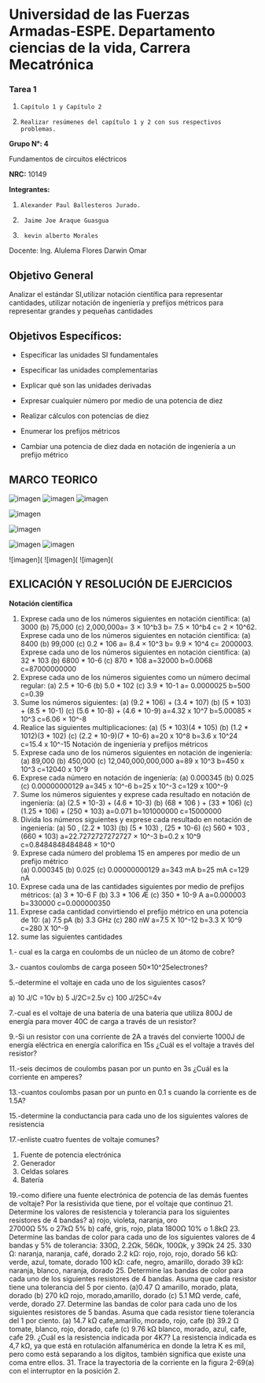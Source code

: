 # Universidad de las Fuerzas Armadas-ESPE. Departamento ciencias de la vida, Carrera Mecatrónica

### Tarea 1
1.     Capítulo 1 y Capítulo 2
2.     Realizar resúmenes del capítulo 1 y 2 con sus respectivos problemas.

 **Grupo N°: 4**                                    
 
 Fundamentos de circuitos eléctricos  
 
 **NRC:** 10149                 
 
 **Integrantes:**

1.     Alexander Paul Ballesteros Jurado.
2.      Jaime Joe Araque Guasgua
3.      kevin alberto Morales

Docente: Ing. Alulema Flores Darwin Omar


## Objetivo General


Analizar el estándar SI,utilizar notación científica para representar cantidades, utilizar notación de ingeniería y prefijos métricos para representar grandes y pequeñas cantidades




## Objetivos Específicos:

* Especificar las unidades SI fundamentales 

* Especificar las unidades complementarias

* Explicar qué son las unidades derivadas

* Expresar cualquier número por medio de una potencia de diez 

* Realizar cálculos con potencias de diez
 
* Enumerar los prefijos métricos

* Cambiar una potencia de diez dada en notación de ingeniería a un prefijo métrico

## MARCO TEORICO
![imagen](https://github.com/Xanderpb/Capitulo-1-y-2/blob/main/resumen/resumen%201...jpg)
![imagen](https://github.com/Xanderpb/Capitulo-1-y-2/blob/main/resumen/resumen%201..jpg)
![imagen](https://github.com/Xanderpb/Capitulo-1-y-2/blob/main/resumen/resumen%201.jpg)

![imagen](https://github.com/Xanderpb/Capitulo-1-y-2/blob/main/resumen%202/mapa1.jpg)

![imagen](https://github.com/Xanderpb/Capitulo-1-y-2/blob/main/resumen%202/mapa2.JPG)

![imagen](https://github.com/Xanderpb/Capitulo-1-y-2/blob/main/resumen%202/mapa3.jpg)
![imagen](https://lucid.app/documents/edit/e19ab3bb-263c-48dd-bde3-4ee618f345e5/0?callback=close&name=docs&callback_type=back&v=2461&s=595.4399999999999)

![imagen](
![imagen](
![imagen](


## EXLICACIÓN Y RESOLUCIÓN DE EJERCICIOS

**Notación científica**
1.	Exprese cada uno de los números siguientes en notación científica:
(a) 3000	(b) 75,000	(c) 2,000,000a= 3 × 10^b3             b=  7.5 × 10^b4             c= 2 × 10^62.	Exprese cada uno de los números siguientes en notación científica:
(a) 8400	(b) 99,000	(c) 0.2 * 106
a= 8.4 × 10^3             b= 9.9 × 10^4              c= 2000003.	Exprese cada uno de los números siguientes en notación científica:
(a) 32 * 103               (b) 6800 * 10-6               (c) 870 * 108 
a=32000              b=0.0068               c=87000000000
4.	Exprese cada uno de los números siguientes como un número decimal regular:
(a) 2.5 * 10-6               (b) 5.0 * 102              (c) 3.9 * 10-1 
a= 0.0000025             b=500               c=0.39
5.	Sume los números siguientes:
(a) (9.2 * 106) + (3.4 * 107)      (b) (5 * 103) + (8.5 * 10-1)         (c) (5.6 * 10-8) + (4.6 * 10-9) 
a=4.32 x 10^7           b=5.00085 × 10^3            c=6.06 × 10^-8
6.	Realice las siguientes multiplicaciones:
(a) (5 * 103)(4 * 105)	(b) (1.2 * 1012)(3 * 102)
(c) (2.2 * 10-9)(7 * 10-6)
a=20 x 10^8           b=3.6 x 10^24               c=15.4 x 10^-15
Notación de ingeniería y prefijos métricos
7.	Exprese cada uno de los números siguientes en notación de ingeniería:
(a) 89,000	(b) 450,000	(c) 12,040,000,000,000
a=89 x 10^3             b=450 x 10^3               c=12040 x 10^9
8.	Exprese cada número en notación de ingeniería:
(a) 0.000345	     (b) 0.025	(c) 0.00000000129
a=345 x 10^-6              b=25 x 10^-3               c=129 x 100^-9
9.	Sume los números siguientes y exprese cada resultado en notación de ingeniería:
(a) (2.5 * 10-3) + (4.6 * 10-3)	(b) (68 * 106 ) + (33 * 106)
(c) (1.25 * 106) + (250 * 103) 
a=0.071              b=101000000              c=15000000
10.	Divida los números siguientes y exprese cada resultado en notación de ingeniería:
(a)	50 , (2.2 * 103)
(b)	(5 * 103) , (25 * 10-6)
(c) 560 * 103 , (660 * 103)
a=22.7272727272727 × 10^-3 b=0.2 x 10^9 c=0.8484848484848 × 10^0
11.	Exprese cada número del problema 15 en amperes por medio de un prefijo métrico  
(a) 0.000345        (b) 0.025            (c) 0.00000000129
a=343 mA              b=25 mA               c=129 nA
12.	Exprese cada una de las cantidades siguientes por medio de prefijos métricos:
(a) 3 * 10-6 F
(b) 3.3 * 106 Æ
(c)  350 * 10-9 A
a=0.000003         b=330000           c=0.000000350
 13. Exprese cada cantidad convirtiendo el prefijo métrico en una potencia de 10:
(a) 7.5 pA	(b) 3.3 GHz	(c) 280 nW 
a=7.5 X 10^-12            b=3.3 X 10^9               c=280 X 10^-9
29. sume las siguientes cantidades 

1.- cual es la carga en coulombs de un núcleo de un átomo de cobre?

3.- cuantos coulombs de carga poseen 50×10^25electrones?

5.-determine el voltaje en cada uno de los siguientes casos?

a) 10 J/C =10v
b) 5 J/2C=2.5v
c) 100 J/25C=4v

7.-cual es el voltaje de una batería de una batería que utiliza 800J de energía para mover 40C de carga a través de un resistor?

9.-Si un resistor con una corriente de 2A a través del convierte 1000J de energía eléctrica en energía calorífica en 15s ¿Cuál es el voltaje a través del resistor?

11.-seis decimos de coulombs pasan por un punto en 3s ¿Cuál es la corriente en amperes?

13.-cuantos coulombs pasan por un punto en 0.1 s cuando la corriente es de 1.5A?

15.-determine la conductancia para cada uno de los siguientes valores de resistencia

17.-enliste cuatro fuentes de voltaje comunes?

1.	Fuente de potencia electrónica
2.	Generador
3.	Celdas solares
4.	Batería

19.-como difiere una fuente electrónica de potencia de las demás fuentes de voltaje?
Por la resistivida que tiene, por el voltaje que continuo 
21. Determine los valores de resistencia y tolerancia para los siguientes resistores de 4 bandas?
a) rojo, violeta, naranja, oro	
27000Ω 5%
o 27kΩ 5%
b) café, gris, rojo, plata
1800Ω 10%
o 1.8kΩ
23. Determine las bandas de color para cada uno de los siguientes valores de 4 bandas y 5% de tolerancia: 330Ω, 2.2Ωk, 56Ωk, 100Ωk, y 39Ωk
24
25. 
330 Ω: naranja, naranja, café, dorado
2.2 kΩ: rojo, rojo, rojo, dorado
56 kΩ: verde, azul, tomate, dorado
100 kΩ: cafe, negro, amarillo, dorado
39 kΩ: naranja, blanco, naranja, dorado
25. Determine las bandas de color para cada uno de los siguientes resistores de 4 bandas. Asuma que cada resistor tiene una tolerancia del 5 por ciento. 
(a)0.47 Ω amarillo, morado, plata, dorado 
(b) 270 kΩ  rojo, morado,amarillo, dorado
(c) 5.1 MΩ  verde, café, verde, dorado
27. Determine las bandas de color para cada uno de los siguientes resistores de 5 bandas. Asuma que cada resistor tiene tolerancia del 1 por ciento. 
(a) 14.7 kΩ cafe,amarillo, morado, rojo, cafe
(b) 39.2 Ω tomate, blanco, rojo, dorado, cafe
(c) 9.76 kΩ blanco, morado, azul, cafe, cafe
29. ¿Cuál es la resistencia indicada por 4K7?
La resistencia indicada es 4,7 kΩ, ya que está en rotulación alfanumérica en donde la letra K es mil, pero como está separando a los dígitos, también significa que existe una coma entre ellos.
31. Trace la trayectoria de la corriente en la figura 2-69(a) con el interruptor en la posición 2.






